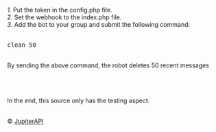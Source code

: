 <i>1</i>. Put the token in the config.php file.</br>
<i>2</i>. Set the webhook to the index.php file.</br>
<i>3</i>. Add the bot to your group and submit the following command:</br>
</br>
<pre>clean 50</pre> 
</br>
By sending the above command, the robot deletes 50 recent messages

</br></br></br>
In the end, this source only has the testing aspect.
</br></br>

©️ <a href="https://t.me/jupiterapi">JupiterAPI</a>
